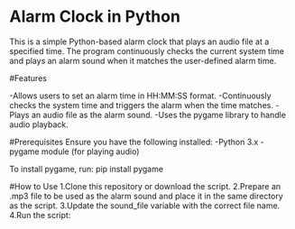 # Alarm Clock in Python
This is a simple Python-based alarm clock that plays an audio file at a specified time. The program continuously checks the current system time and plays an alarm sound when it matches the user-defined alarm time.

#Features

-Allows users to set an alarm time in HH:MM:SS format.
-Continuously checks the system time and triggers the alarm when the time matches.
-Plays an audio file as the alarm sound.
-Uses the pygame library to handle audio playback.

#Prerequisites
Ensure you have the following installed:
-Python 3.x
-pygame module (for playing audio)

To install pygame, run:
pip install pygame

#How to Use
1.Clone this repository or download the script.
2.Prepare an .mp3 file to be used as the alarm sound and place it in the same directory as the script.
3.Update the sound_file variable with the correct file name.
4.Run the script:
